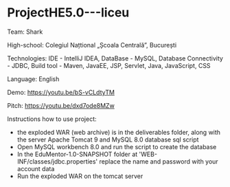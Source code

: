 # ProjectHE5.0---liceu

Team: Shark

High-school: Colegiul Națtional „Școala Centrală”, București

Technologies: IDE - IntelliJ IDEA, DataBase - MySQL, Database Connectivity - JDBC, Build tool - Maven, JavaEE, JSP, Servlet, Java, JavaScript, CSS

Language: English

Demo: https://youtu.be/bS-vCLdtyTM

Pitch: https://youtu.be/dxd7ode8MZw


Instructions how to use project:
- the exploded WAR (web archive) is in the deliverables folder, along with the server Apache Tomcat 9 and MySQL 8.0 database sql script
- Open MySQL workbench 8.0 and run the script to create the database
- In the EduMentor-1.0-SNAPSHOT folder at 'WEB-INF/classes/jdbc.properties' replace the name and password with your account data
- Run the exploded WAR on the tomcat server
